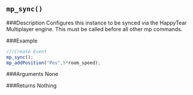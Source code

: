 ``mp_sync()``
--------------

###Description
Configures this instance to be synced via the HappyTear Multiplayer engine.
This must be called before all other mp commands.

###Example

```javascript
///Create Event
mp_sync();
mp_addPosition("Pos",5*room_speed);
```

###Arguments
None

###Returns
Nothing